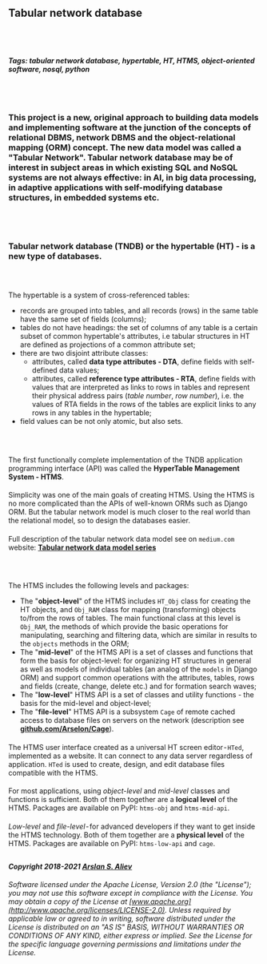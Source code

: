 ## Tabular network database
## &nbsp;
##### _Tags: tabular network database, hypertable, HT, HTMS, object-oriented software, nosql, python_
## &nbsp;
### This project is a new, original approach to building data models and implementing software at the junction of the concepts of relational DBMS, network DBMS and the object-relational mapping (ORM) concept. The new data model was called a "Tabular Network". Tabular network database may be of interest in subject areas in which existing SQL and NoSQL systems are not always effective: in AI, in big data processing, in adaptive applications with self-modifying database structures, in embedded systems etc.
## &nbsp;
### Tabular network database (TNDB) or the **hypertable** (HT) - is a new type of databases.
### &nbsp;
The hypertable is a system of cross-referenced tables:
- records are grouped into tables, and all records (rows) in the same table have the same set of fields (columns); 
- tables do not have headings: the set of columns of any table is a certain subset of common hypertable's attributes, i.e tabular structures in HT are defined as projections of a common attribute set;
- there are two disjoint attribute classes:   
    * attributes, called **data type attributes - DTA**, define fields with self-defined data values;
    * attributes, called **reference type attributes - RTA**, define fields with values that are interpreted as links to rows in tables and represent their physical address pairs (_table number_, _row number_), i.e. the values of RTA fields in the rows of the tables are explicit links to any rows in any tables in the hypertable;
- field values can be not only atomic, but also sets. 
### &nbsp;
The first functionally complete implementation of the TNDB application programming interface (API) was called the **HyperTable Management System - HTMS**.
####
Simplicity was one of the main goals of creating HTMS. Using the HTMS is no more complicated than the APIs of well-known ORMs such as Django ORM. But the tabular network model is much closer to the real world than the relational model, so to design the databases easier.
####
Full description of the tabular network data model see on `medium.com` website: **[Tabular network data model series](
https://medium.com/@azur06400/tabular-network-data-model-series-f7b8469ed333)** 
### &nbsp;
The HTMS includes the following levels and packages:
- The "**object-level**" of the HTMS includes `HT_Obj` class for creating the HT objects, and `Obj_RAM` class for mapping (transforming) objects to/from the rows of tables. The main functional class at this level is `Obj_RAM`, the methods of which provide the basic operations for manipulating, searching and filtering data, which are similar in results to the `objects` methods in the ORM;
- The "**mid-level**" of the HTMS API is a set of classes and functions that form the basis for object-level: for organizing HT structures in general as well as models of individual tables (an analog of the `models` in Django ORM) and support common operations with the attributes, tables, rows and fields (create, change, delete etc.) and for formation search waves;
- The "**low-level**" HTMS API is a set of classes and utility functions - the basis for the mid-level and object-level;
- The "**file-level**" HTMS API is a subsystem `Cage` of remote cached access to database files on servers on the network (description see **[github.com/Arselon/Cage](https://github.com/Arselon/Cage)**).
####
The HTMS user interface created as a universal HT screen editor - `HTed`, implemented as a website. It can connect to any data server regardless of application. `HTed` is used to create, design, and edit database files compatible with the HTMS.
####
For most applications, using _object-level_ and _mid-level_ classes and functions is sufficient. Both of them together are a **logical level** of the HTMS. Packages are available on PyPI: `htms-obj` and `htms-mid-api`. 
####
_Low-level_ and  _file-level_ - for advanced developers if they want to get inside the HTMS technology. Both of them together are a **physical level** of the HTMS.
Packages are available on PyPI: `htms-low-api` and `cage`. 
## 


#### _Copyright 2018-2021 [Arslan S. Aliev](http://www.arslan-aliev.com)_

_Software licensed under the Apache License, Version 2.0 (the "License"); you may not use this software except in compliance with the License. You may obtain a copy of the License at [www.apache.org](http://www.apache.org/licenses/LICENSE-2.0). Unless required by applicable law or agreed to in writing, software distributed under the License is distributed on an "AS IS" BASIS, WITHOUT WARRANTIES OR CONDITIONS OF ANY KIND, either express or implied. See the License for the specific language governing permissions and limitations under the License._    
